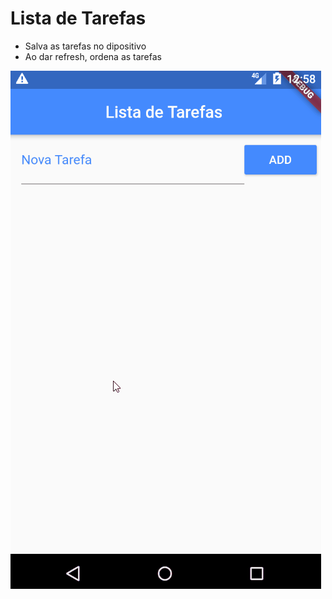 # Lista de Tarefas

* Salva as tarefas no dipositivo
* Ao dar refresh, ordena as tarefas

![Feed](print/tarefa.gif)